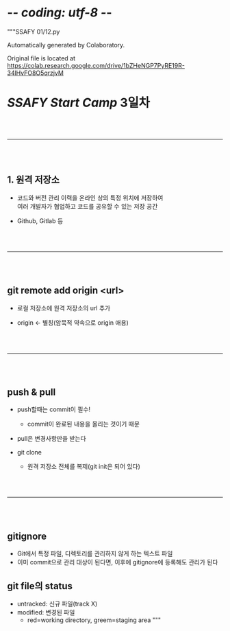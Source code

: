 # -*- coding: utf-8 -*-
"""SSAFY 01/12.py

Automatically generated by Colaboratory.

Original file is located at
    https://colab.research.google.com/drive/1bZHeNGP7PyRE19R-34lHvFO8O5qrzjvM

# *SSAFY Start Camp* 3일차

<br>
<br>

---

<br>
<br>

## 1. 원격 저장소

* 코드와 버전 관리 이력을 온라인 상의 특정 위치에 저장하여 <br>  여러 개발자가 협업하고 코드를 공유할 수 있는 저장 공간

* Github, Gitlab 등

<br>
<br>

---

<br>
<br>

## git remote add origin \<url>

* 로컬 저장소에 원격 저장소의 url 추가

* origin <- 별칭(암묵적 약속으로 origin 애용)

<br>
<br>

---

<br>
<br>

## push & pull

* push할때는 commit이 필수!
  * commit이 완료된 내용을 올리는 것이기 때문

* pull은 변경사항만을 받는다

* git clone
  * 원격 저장소 전체를 복제(git init은 되어 있다)

<br>
<br>

---

<br>
<br>

## gitignore

* Git에서 특정 파일, 디렉토리를 관리하지 않게 하는 텍스트 파일
* 이미 commit으로 관리 대상이 된다면, 이후에 gitignore에 등록해도 관리가 된다

## git file의 status

* untracked: 신규 파일(track X)
* modified: 변경된 파일
  * red=working directory, greem=staging area
"""
